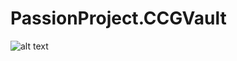 # PassionProject.CCGVault
![alt text](https://github.com/troyle51/PassionProject.CCGVault/blob/main/CCGVault-UML.png?raw=true)
